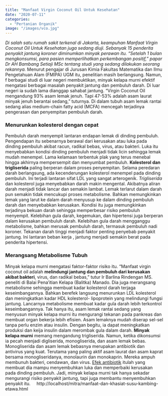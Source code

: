 ```yaml
---
title: "Manfaat Virgin Coconut Oil Untuk Kesehatan"
date: "2020-07-11"
categories: 
  - "Pertanian Organik"
image: "/images/vco.jpg"
---
```


_Di salah satu rumah sakit terkenal di Jakarta, keampuhan Manfaat Virgin Coconut Oil Untuk Kesehatan juga sedang diuji. Sebanyak 15 penderita penyakit jantung koroner diminumkan minyak perawan itu. “Setelah 1 bulan mengkonsumsi, para pasien memperlihatkan perkembangan positif,” papar Dr AH Bambang Setiaji MSc tentang studi yang sedang dilakukan seorang rekannya._ Menurut pengajar di Jurusan Kimia Fakultas Matematika dan Ilmu Pengetahuan Alam (FMIPA) UGM itu, penelitian masih berlangsung. Namun, f berbagai studi di luar negeri membuktikan, minyak kelapa murni efektif mengatasi berbagai masalah penyakit jantung dan pembuluh darah. Di luar negeri ia sudah lama dianggap sahabat jantung. “Virgin Coconut Oil mengandung 93% asam lemak jenuh. Tapi 47-53% adalah asam laurat minyak jenuh berantai sedang,” tuturnya. Di dalam tubuh asam lemak rantai sedang alias medium-chain fatty acid (MCFA) mencegah terjadinya pengerasan dan penyempitan pembuluh darah.

### Menurunkan kolesterol dengan cepat

Pembuluh darah menyempit lantaran endapan lemak di dinding pembuluh. Pengendapan itu sebenarnya berawal dari kerusakan atau luka pada dinding pembuluh akibat racun, radikal bebas, virus, atau bakteri. Luka itu menyebabkan kondisi dinding pembuluh menjadi tidak licin sehingga lemak mudah menempel. Lama kelamaan terbentuk plak yang terus menebal hingga akhirnya mempersempit dan menyumbat pembuluh. **Kolesterol dan trigliserida** paling berperan dalam proses penyempitan. Selama peredaran darah berlangsung, ada kecenderungan kolesterol menempel pada dinding pembuluh. Ini terjadi lantaran sifat LDL yang sangat arterogenik. _Trigliserida_ dan kolesterol juga menyebabkan darah makin mengental. Akibatnya aliran darah menjadi tidak lancar dan semakin lambat. Lemak terlarut dalam darah pun semakin tidak mencukupi proses metabolisme. Bahkan memungkinkan lemak yang larut ke dalam darah menyusup ke dalam dinding pembuluh darah dan menyebabkan kerusakan. Kondisi itu juga memungkinkan terjadinya bekuan darah sehingga memperbesar risiko pembuluh menyempit. Kelebihan gula darah, kegemukan, dan hipertensi juga berperan dalam kerusakan pembuluh darah. Kelebihan gula darah mengganggu metabolisme, bahkan merusak pembuluh darah, termasuk pembuluh nadi koroner. Tekanan darah tinggi menjadi faktor penting penyebab penyakit jantung. Ini lantaran beban kerja , jantung menjadi semakin berat pada penderita hipertensi.

### Merangsang Metabolisme Tubuh

Minyak kelapa murni mengatasi faktor-faktor risiko itu. “Manfaat virgin coconut oil adalah **melindungi jantung dan pembuluh dari kerusakan akibat bakteri**, virus, dan radikal bebas,” tutur Ir Barlina Rindengan MS. peneliti di Balai Pena’itian Kelapa (Balitka) Manado. Dia juga merangsang metabolisme sehingga membuat kadar kolesterol darah terjaga keseimbangannya. Bahkan berefek langsung menurunkan LDL kolesterol dan meningkatkan kadar HDL kolesterol- lipoprotein yang melindungi fungsi jantung. Lancarnya metabolisme membuat kadar gula darah lebih terkontrol keseimbangannya. Tak hanya itu, asam lemak rantai sedang yang menyusun minyak kelapa murni itu mengurangi tekanan pada pankreas dan membuat organ bekerja lebih efisien. Asam lemaknya mudah diserap sel-sel tanpa perlu enzim atau insulin. Dengan begitu, ia dapat meningkatkan produksi dan keija insulin dalam merombak gula dalam darah. **Minyak kelapa murni** memang mengandung trigliserida. Namun, ketika dikonsumsi ia pecah menjadi digliserida, monogliserida, dan asam lemak bebas. Monogliserida dan asam lemak bebasnya merupakan antibiotik dan antivirus yang kuat. Terutama yang paling aktif asam laurat dan asam kaprat bersama monogliseridanya, monolaurin dan monokaprin. Mereka ampuh membunuh bakteri, cendawan, dan virus. [Efek antibiotik](http://www.anton-nb.com/antioksidan-kunci-agar-selalu-awet.html) itulah yang membuat dia mampu menyembuhkan luka dan memperbaiki kerusakan pada dinding pembuluh. Jadi, minyak kelapa murni tak hanya sekadar mengurangi risiko penyakit jantung, tapi juga membantu menyembuhkan penyakit itu.     http://localhost/mitra/manfaat-dan-khasiat-susu-kambing-etawa.html
